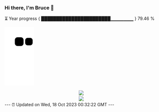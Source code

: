 ### Hi there, I'm Bruce 👋
⏳ Year progress { ███████████████████████▁▁▁▁▁▁▁ } 79.46 %

![](https://raw.githubusercontent.com/Swiftie13st/Swiftie13st/main/assets/github-contribution-grid-snake.svg)


<div align="center"> <img src="https://metrics.lecoq.io/Swiftie13st?template=classic&config.timezone=Asia%2FShanghai"> </div>

<div align="center"> <img src="https://github-readme-streak-stats.herokuapp.com/?user=Swiftie13st" /> </div>
---
⏰ Updated on Wed, 18 Oct 2023 00:32:22 GMT
---

